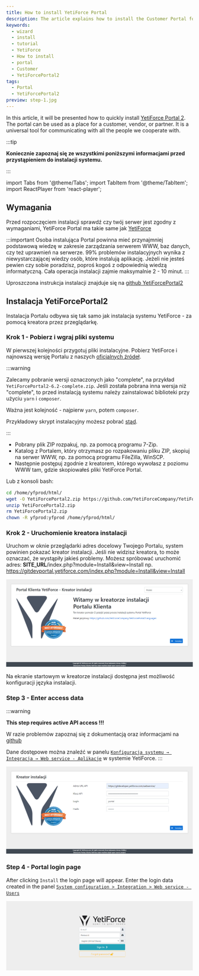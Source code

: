 ```yaml
---
title: How to install YetiForce Portal
description: The article explains how to install the Customer Portal for YetiForce (YetiForcePortal2)
keywords:
  - wizard
  - install
  - tutorial
  - YetiForce
  - How to install
  - portal
  - Customer
  - YetiForcePortal2
tags:
  - Portal
  - YetiForcePortal2
preview: step-1.jpg
---
```


In this article, it will be presented how to quickly install [YetiForce Portal 2](https://github.com/YetiForceCompany/YetiForcePortal2). The portal can be used as a place for a customer, vendor, or partner. It is a universal tool for communicating with all the people we cooperate with.

:::tip

**Koniecznie zapoznaj się ze wszystkimi poniższymi informacjami przed przystąpieniem do instalacji systemu.**

:::

import Tabs from '@theme/Tabs';
import TabItem from '@theme/TabItem';
import ReactPlayer from 'react-player';

<Tabs groupId="Language installation and update">
    <TabItem value="youtube" label="🎬 YouTube">
        <ReactPlayer
            url="https://www.youtube.com/watch?v=V-2x00bb4CI"
            width="100%"
            height="500px"
            controls={true}
        />
    </TabItem>
    <TabItem value="yetiforce" label="🎥 YetiForce TV">
        <ReactPlayer url="/video/portal-installation.mp4" width="100%" height="500px" controls={true} />
    </TabItem>
</Tabs>

## Wymagania

Przed rozpoczęciem instalacji sprawdź czy twój serwer jest zgodny z wymaganiami, YetiForce Portal ma takie same jak [YetiForce](/introduction/requirements/)

:::important
Osoba instalująca Portal powinna mieć przynajmniej podstawową wiedzę w zakresie zarządzania serwerem WWW, baz danych, czy też uprawnień na serwerze. 99% problemów instalacyjnych wynika z niewystarczającej wiedzy osób, które instalują aplikację. Jeżeli nie jesteś pewien czy sobie poradzisz, poproś kogoś z odpowiednią wiedzą informatyczną. Cała operacja instalacji zajmie maksymalnie 2 - 10 minut.
:::

Uproszczona instrukcja instalacji znajduje się na [github YetiForcePortal2](https://github.com/YetiForceCompany/YetiForcePortal2#-installation)

## Instalacja YetiForcePortal2

Instalacja Portalu odbywa się tak samo jak instalacja systemu YetiForce - za pomocą kreatora przez przeglądarkę.

### Krok 1 - Pobierz i wgraj pliki systemu

W pierwszej kolejności przygotuj pliki instalacyjne. Pobierz YetiForce i najnowszą wersję Portalu z naszych [oficjalnych źródeł](introduction/download).

:::warning

Zalecamy pobranie wersji oznaczonych jako "complete", na przykład `YetiForcePortal2-6.2-complete.zip`. Jeśli została pobrana inna wersja niż "complete", to przed instalacją systemu należy zainstalować biblioteki przy użyciu `yarn` i `composer`.

Ważna jest kolejność - najpierw `yarn`, potem `composer`.

Przykładowy skrypt instalacyjny możesz pobrać [stąd](https://github.com/YetiForceCompany/YetiForceCRM/blob/developer/tests/setup/dependency.sh).

:::

- Pobrany plik ZIP rozpakuj, np. za pomocą programu 7-Zip.
- Katalog z Portalem, który otrzymasz po rozpakowaniu pliku ZIP, skopiuj na serwer WWW, np. za pomocą programu FileZilla, WinSCP.
- Następnie postępuj zgodnie z kreatorem, którego wywołasz z poziomu WWW tam, gdzie skopiowałeś pliki YetiForce Portal.

Lub z konsoli bash:

```bash
cd /home/yfprod/html/
wget -O YetiForcePortal2.zip https://github.com/YetiForceCompany/YetiForcePortal2/releases/download/6.4/YetiForcePortal2-6.4-complete.zip
unzip YetiForcePortal2.zip
rm YetiForcePortal2.zip
chown -R yfprod:yfprod /home/yfprod/html/
```

### Krok 2 - Uruchomienie kreatora instalacji

Uruchom w oknie przeglądarki adres docelowy Twojego Portalu, system powinien pokazać kreator instalacji. Jeśli nie widzisz kreatora, to może oznaczać, że wystąpiły jakieś problemy. Możesz spróbować uruchomić adres: **SITE_URL**/index.php?module=Install&view=Install np. https://gitdevportal.yetiforce.com/index.php?module=Install&view=Install

![step-1.jpg](step-1.jpg)

Na ekranie startowym w kreatorze instalacji dostępna jest możliwość konfiguracji języka instalacji.

### Step 3 - Enter access data

:::warning

**This step requires active API access !!!**

W razie problemów zapoznaj się z dokumentacją oraz informacjami na [github](https://github.com/YetiForceCompany/YetiForcePortal2#-installation)

Dane dostępowe można znaleźć w panelu [`Konfiguracja systemu → Integracja → Web service - Aplikacje`](/administrator-guides/integration/webservice-apps/) w systemie YetiForce.
:::

![step-3.jpg](step-3.jpg)

### Step 4 - Portal login page

After clicking `Install` the login page will appear. Enter the login data created in the panel [`System configuration > Integration > Web service - Users`](/administrator-guides/integration/webservice-users/)

![step-4.jpg](step-4.jpg)
